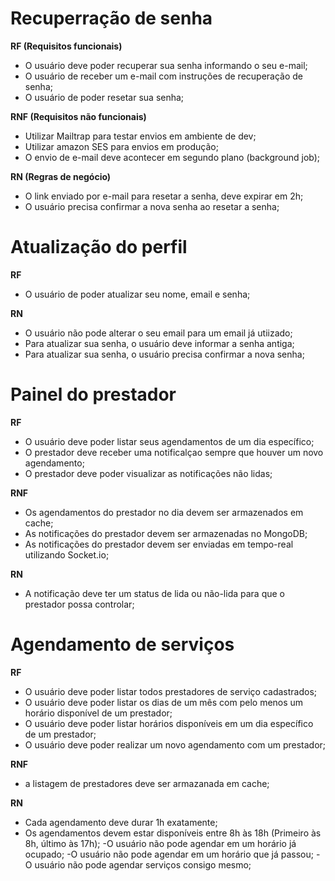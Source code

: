# Recuperração de senha

**RF (Requisitos funcionais)**

- O usuário deve poder recuperar sua senha informando o seu e-mail;
- O usuário de receber um e-mail com instruções de recuperação de senha;
- O usuário de poder resetar sua senha;

**RNF (Requisitos não funcionais)**

- Utilizar Mailtrap para testar envios em ambiente de dev;
- Utilizar amazon SES para envios em produção;
- O envio de e-mail deve acontecer em segundo plano (background job);

**RN (Regras de negócio)**

- O link enviado por e-mail para resetar a senha, deve expirar em 2h;
- O usuário precisa confirmar a nova senha ao resetar a senha;

# Atualização do perfil

**RF**

- O usuário de poder atualizar seu nome, email e senha;

**RN**

- O usuário não pode alterar o seu email para um email já utiizado;
- Para atualizar sua senha, o usuário deve informar a senha antiga;
- Para atualizar sua senha, o usuário precisa confirmar a nova senha;

# Painel do prestador

**RF**

- O usuário deve poder listar seus agendamentos de um dia específico;
- O prestador deve receber uma notificalçao sempre que houver um novo agendamento;
- O prestador deve poder visualizar as notificações não lidas;

**RNF**

- Os agendamentos do prestador no dia devem ser armazenados em cache;
- As notificações do prestador devem ser armazenadas no MongoDB;
- As notificações do prestador devem ser enviadas em tempo-real utilizando Socket.io;

**RN**

- A notificação deve ter um status de lida ou não-lida para que o prestador possa controlar;

# Agendamento de serviços

**RF**

- O usuário deve poder listar todos prestadores de serviço cadastrados;
- O usuário deve poder listar os dias de um mês com pelo menos um horário disponível de um prestador;
- O usuário deve poder listar horários disponíveis em um dia específico de um prestador;
- O usuário deve poder realizar um novo agendamento com um prestador;

**RNF**

- a listagem de prestadores deve ser armazanada em cache;

**RN**

- Cada agendamento deve durar 1h exatamente;
- Os agendamentos devem estar disponíveis entre 8h às 18h (Primeiro às 8h, último às 17h);
-O usuário não pode agendar em um horário já ocupado;
-O usuário não pode agendar em um horário que já passou;
-O usuário não pode agendar serviços consigo mesmo;